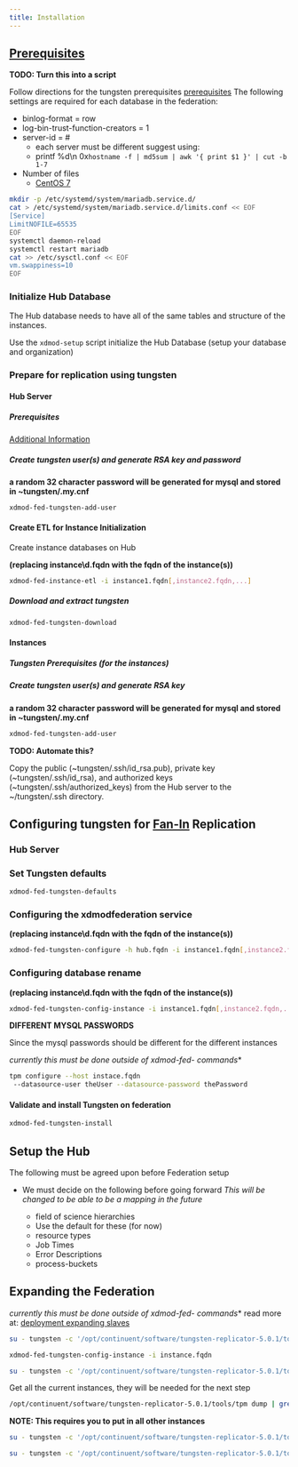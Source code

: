 ```yaml
---
title: Installation
---
```


## [Prerequisites][trprereqs]

**TODO: Turn this into a script**

Follow directions for the tungsten prerequisites [prerequisites][trprereqs] The following settings are required for each database in the federation:

-   binlog-format = row
-   log-bin-trust-function-creators = 1
-   server-id = #
    -   each server must be different suggest using:
    -   printf %d\\n 0x`hostname -f | md5sum | awk '{ print $1 }' | cut -b 1-7`
-   Number of files
    -   [CentOS 7][mariadblimits]

```bash
mkdir -p /etc/systemd/system/mariadb.service.d/
cat > /etc/systemd/system/mariadb.service.d/limits.conf << EOF
[Service]
LimitNOFILE=65535
EOF
systemctl daemon-reload
systemctl restart mariadb
cat >> /etc/sysctl.conf << EOF
vm.swappiness=10
EOF
```


### Initialize Hub Database

The Hub database needs to have all of the same tables and structure of the instances.

Use the `xdmod-setup` script initialize the Hub Database (setup your database and organization)

### Prepare for replication using tungsten

#### Hub Server

##### Prerequisites
[Additional Information][trprereqs2]


##### Create tungsten user(s) and generate RSA key and password
**a random 32 character password will be generated for mysql and stored in ~tungsten/.my.cnf**

```bash
xdmod-fed-tungsten-add-user
```


#### Create ETL for Instance Initialization

Create instance databases on Hub

**(replacing instance\d.fqdn with the fqdn of the instance(s))**

```bash
xdmod-fed-instance-etl -i instance1.fqdn[,instance2.fqdn,...]
```

##### Download and extract tungsten

```bash
xdmod-fed-tungsten-download
```

#### Instances

##### Tungsten Prerequisites (for the instances)

##### Create tungsten user(s) and generate RSA key
**a random 32 character password will be generated for mysql and stored in ~tungsten/.my.cnf**

```bash
xdmod-fed-tungsten-add-user
```

**TODO: Automate this?**

Copy the public (~tungsten/.ssh/id_rsa.pub), private key (~tungsten/.ssh/id_rsa), and authorized keys (~tungsten/.ssh/authorized_keys) from the Hub server to the ~/tungsten/.ssh directory.

## Configuring tungsten for [Fan-In][trfanin] Replication

### Hub Server

### Set Tungsten defaults


```bash
xdmod-fed-tungsten-defaults
```

### Configuring the xdmodfederation service

**(replacing instance\d.fqdn with the fqdn of the instance(s))**

```bash
xdmod-fed-tungsten-configure -h hub.fqdn -i instance1.fqdn[,instance2.fqdn,...]
```

### Configuring database rename

**(replacing instance\d.fqdn with the fqdn of the instance(s))**

```bash
xdmod-fed-tungsten-config-instance -i instance1.fqdn[,instance2.fqdn,...]
```

**DIFFERENT MYSQL PASSWORDS**

Since the mysql passwords should be different for the different instances

**currently this must be done outside of xdmod-fed-* commands**

```bash
tpm configure --host instace.fqdn
 --datasource-user theUser --datasource-password thePassword
```

#### Validate and install Tungsten on federation

```bash
xdmod-fed-tungsten-install
```


## Setup the Hub
The following must be agreed upon before Federation setup
-   We must decide on the following before going forward *This will be changed to be able to be a mapping in the future*

    -   field of science hierarchies
    -   Use the default for these (for now)
    -   resource types
    -   Job Times
    -   Error Descriptions
    -   process-buckets

## Expanding the Federation
**currently this must be done outside of xdmod-fed-* commands**
read more at: [deployment expanding slaves][tcexpand]

```bash
su - tungsten -c '/opt/continuent/software/tungsten-replicator-5.0.1/tools/tpm configure --dataservice-name xdmodfederation --members+=instance.fqdn'

xdmod-fed-tungsten-config-instance -i instance.fqdn

su - tungsten -c '/opt/continuent/software/tungsten-replicator-5.0.1/tools/tpm configure xdmodfederation --host instance.fqdn --datasource-user theUser --datasource-password thePassword'
```

Get all the current instances, they will be needed for the next step

```bash
/opt/continuent/software/tungsten-replicator-5.0.1/tools/tpm dump | grep '\-\-masters' | cut -d'=' -f 2 | cut -d' ' -f
```

**NOTE: This requires you to put in all other instances**
```bash
su - tungsten -c '/opt/continuent/software/tungsten-replicator-5.0.1/tools/tpm configure xdmodfederation --master=instance.fqdn'
```

```bash
su - tungsten -c '/opt/continuent/software/tungsten-replicator-5.0.1/tools/tpm update'
```

[tcexpand]: http://docs.continuent.com/tungsten-clustering-5.0/deployment-expanding-slaves.html
[trfanin]: http://docs.continuent.com/tungsten-replicator-5.0/deployment-fanin.html
[trprereqs]: http://docs.continuent.com/tungsten-replicator-5.0/prerequisite.html
[trprereqs2]: http://docs.continuent.com/tungsten-replicator-5.2-oss/prerequisite-host.html
[mariadblimits]: https://ma.ttias.be/increase-open-files-limit-in-mariadb-on-centos-7-with-systemd/
